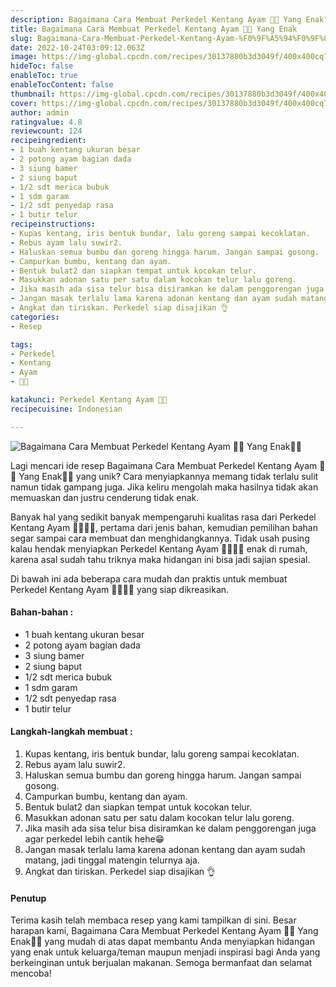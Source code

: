 ```yaml
---
description: Bagaimana Cara Membuat Perkedel Kentang Ayam 🥔🍗 Yang Enak"
title: Bagaimana Cara Membuat Perkedel Kentang Ayam 🥔🍗 Yang Enak
slug: Bagaimana-Cara-Membuat-Perkedel-Kentang-Ayam-%F0%9F%A5%94%F0%9F%8D%97-Yang-Enak
date: 2022-10-24T03:09:12.063Z
image: https://img-global.cpcdn.com/recipes/30137880b3d3049f/400x400cq70/photo.jpg
hideToc: false
enableToc: true
enableTocContent: false
thumbnail: https://img-global.cpcdn.com/recipes/30137880b3d3049f/400x400cq70/photo.jpg
cover: https://img-global.cpcdn.com/recipes/30137880b3d3049f/400x400cq70/photo.jpg
author: admin
ratingvalue: 4.8
reviewcount: 124
recipeingredient:
- 1 buah kentang ukuran besar
- 2 potong ayam bagian dada
- 3 siung bamer
- 2 siung baput
- 1/2 sdt merica bubuk
- 1 sdm garam
- 1/2 sdt penyedap rasa
- 1 butir telur
recipeinstructions:
- Kupas kentang, iris bentuk bundar, lalu goreng sampai kecoklatan.
- Rebus ayam lalu suwir2.
- Haluskan semua bumbu dan goreng hingga harum. Jangan sampai gosong.
- Campurkan bumbu, kentang dan ayam.
- Bentuk bulat2 dan siapkan tempat untuk kocokan telur.
- Masukkan adonan satu per satu dalam kocokan telur lalu goreng.
- Jika masih ada sisa telur bisa disiramkan ke dalam penggorengan juga agar perkedel lebih cantik hehe😁
- Jangan masak terlalu lama karena adonan kentang dan ayam sudah matang, jadi tinggal matengin telurnya aja.
- Angkat dan tiriskan. Perkedel siap disajikan 👌
categories:
- Resep

tags:
- Perkedel
- Kentang
- Ayam
- 🥔🍗

katakunci: Perkedel Kentang Ayam 🥔🍗
recipecuisine: Indonesian

---
```


![Bagaimana Cara Membuat Perkedel Kentang Ayam 🥔🍗 Yang Enak👩‍🍳](https://img-global.cpcdn.com/recipes/30137880b3d3049f/400x400cq70/photo.jpg)

Lagi mencari ide resep Bagaimana Cara Membuat Perkedel Kentang Ayam 🥔🍗 Yang Enak👩‍🍳 yang unik? Cara menyiapkannya memang tidak terlalu sulit namun tidak gampang juga. Jika keliru mengolah maka hasilnya tidak akan memuaskan dan justru cenderung tidak enak.

Banyak hal yang sedikit banyak mempengaruhi kualitas rasa dari Perkedel Kentang Ayam 🥔🍗👩‍🍳, pertama dari jenis bahan, kemudian pemilihan bahan segar sampai cara membuat dan menghidangkannya. Tidak usah pusing kalau hendak menyiapkan Perkedel Kentang Ayam 🥔🍗👩‍🍳 enak di rumah, karena asal sudah tahu triknya maka hidangan ini bisa jadi sajian spesial.

Di bawah ini ada beberapa cara mudah dan praktis untuk membuat Perkedel Kentang Ayam 🥔🍗👩‍🍳 yang siap dikreasikan.

<!--inarticleads1-->

#### Bahan-bahan :

- 1 buah kentang ukuran besar
- 2 potong ayam bagian dada
- 3 siung bamer
- 2 siung baput
- 1/2 sdt merica bubuk
- 1 sdm garam
- 1/2 sdt penyedap rasa
- 1 butir telur

<!--inarticleads2-->

#### Langkah-langkah membuat :

1. Kupas kentang, iris bentuk bundar, lalu goreng sampai kecoklatan.
1. Rebus ayam lalu suwir2.
1. Haluskan semua bumbu dan goreng hingga harum. Jangan sampai gosong.
1. Campurkan bumbu, kentang dan ayam.
1. Bentuk bulat2 dan siapkan tempat untuk kocokan telur.
1. Masukkan adonan satu per satu dalam kocokan telur lalu goreng.
1. Jika masih ada sisa telur bisa disiramkan ke dalam penggorengan juga agar perkedel lebih cantik hehe😁
1. Jangan masak terlalu lama karena adonan kentang dan ayam sudah matang, jadi tinggal matengin telurnya aja.
1. Angkat dan tiriskan. Perkedel siap disajikan 👌

#### Penutup

Terima kasih telah membaca resep yang kami tampilkan di sini. Besar harapan kami, Bagaimana Cara Membuat Perkedel Kentang Ayam 🥔🍗 Yang Enak👩‍🍳 yang mudah di atas dapat membantu Anda menyiapkan hidangan yang enak untuk keluarga/teman maupun menjadi inspirasi bagi Anda yang berkeinginan untuk berjualan makanan. Semoga bermanfaat dan selamat mencoba!